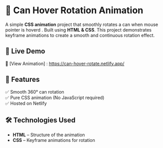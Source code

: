 # 🥫 Can Hover Rotation Animation  

A simple **CSS animation** project that smoothly rotates a can when mouse pointer is hoverd . Built using **HTML & CSS**. This project demonstrates keyframe animations to create a smooth and continuous rotation effect.  

## 🎥 Live Demo  
🔗 [View Animation] : https://can-hover-rotate.netlify.app/ 

## 🚀 Features  
✅ Smooth 360° can rotation  
✅ Pure CSS animation (No JavaScript required)   
✅ Hosted on Netlify  

## 🛠 Technologies Used  
- **HTML** – Structure of the animation  
- **CSS** – Keyframe animations for rotation  


